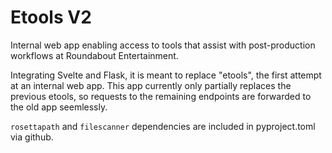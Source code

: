 # Etools V2

Internal web app enabling access to tools that assist with post-production workflows at Roundabout Entertainment.

Integrating Svelte and Flask, it is meant to replace "etools", the first attempt at an internal web app. This app currently only partially replaces the previous etools, so requests to the remaining endpoints are forwarded to the old app seemlessly.

`rosettapath` and `filescanner` dependencies are included in pyproject.toml via github.
